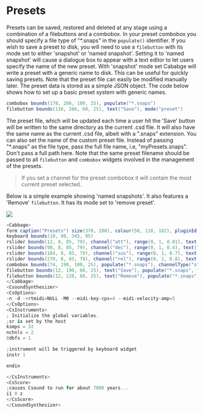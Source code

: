 # Presets
Presets can be saved, restored and deleted at any stage using a combination of a filebuttons and a combobox. In your preset combobox you should specify a file type of "\*.snaps" in the `populate()` identifier. If you wish to save a preset to disk, you will need to use a `filebutton` with its mode set to either 'snapshot' or 'named snapshot'. Setting it to 'named snapshot' will cause a dialogue box to appear with a text editor to let users specify the name of the new preset. With 'snapshot' mode set Cababge will write a preset with a generic name to disk. This can be useful for quickly saving presets. Note that the preset file can easily be modified manually later. The preset data is stored as a simple JSON object. The code below shows how to set up a basic preset system with generic names. 

```csharp
combobox bounds(178, 286, 100, 25), populate("*.snaps")
filebutton bounds(116, 286, 60, 25), text("Save"), mode("preset")
```

The preset file, which will be updated each time a user hit the 'Save' button will be written to the same directory as the current .csd file. It will also have the same name as the current .csd file, albeit with a ".snaps" extension. You can also set the name of the custom preset file. Instead of passing "\*.snaps" as the file type, pass the full file name, i.e, "myPresets.snaps". Don't pass a full path here. Note that the same preset filename should be passed to all `filebutton` and `combobox` widgets involved in the management of the presets. 

> If you set a channel for the preset combobox it will contain the most current preset selected.  

Below is a simple example showing 'named snapshots'. It also features a 'Remove' `filebutton`. It has its mode set to 'remove preset'. 

![](images/presets_named.gif)

```csharp
<Cabbage>
form caption("Presets") size(370, 280), colour(58, 110, 182), pluginId("MPre")
keyboard bounds(10, 90, 345, 95)
rslider bounds(12, 8, 85, 79), channel("att"), range(0, 1, 0.01), text("Att.")
rslider bounds(98, 8, 85, 79), channel("dec"), range(0, 1, 0.4), text("Dec.")
rslider bounds(184, 8, 85, 79), channel("sus"), range(0, 1, 0.7), text("Sus.")
rslider bounds(270, 8, 85, 79), channel("rel"), range(0, 1, 0.8), text("Rel.")
combobox bounds(74, 190, 100, 25), populate("*.snaps"), channelType("string")
filebutton bounds(12, 190, 60, 25), text("Save"), populate("*.snaps", "test"), mode("named preset")
filebutton bounds(12, 220, 60, 25), text("Remove"), populate("*.snaps", "test"), mode("remove preset")
</Cabbage>
<CsoundSynthesizer>
<CsOptions>
-n -d -+rtmidi=NULL -M0 --midi-key-cps=4 --midi-velocity-amp=5
</CsOptions>
<CsInstruments>
; Initialize the global variables. 
;sr is set by the host
ksmps = 32
nchnls = 2
0dbfs = 1

;instrument will be triggered by keyboard widget
instr 1

endin

</CsInstruments>
<CsScore>
;causes Csound to run for about 7000 years...
i1 0 z
</CsScore>
</CsoundSynthesizer>
```